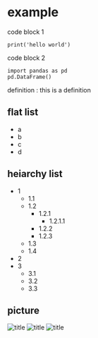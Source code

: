 # example
code block 1
```
print('hello world')
```

code block 2
```
import pandas as pd
pd.DataFrame()
```

definition
: this is a definition

## flat list
- a
- b
- c
- d

## heiarchy list
- 1
  - 1.1
  - 1.2
    - 1.2.1
      - 1.2.1.1
    - 1.2.2
    - 1.2.3
  - 1.3
  - 1.4
- 2
- 3
  - 3.1
  - 3.2
  - 3.3

## picture
![title](picture1.svg)
![title](picture2.svg)
![title](picture3.svg)
